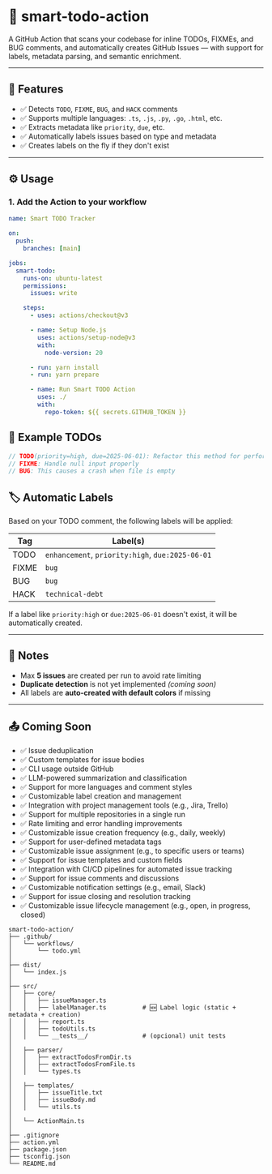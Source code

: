 # 🧠 smart-todo-action

A GitHub Action that scans your codebase for inline TODOs, FIXMEs, and BUG comments, and automatically creates GitHub Issues — with support for labels, metadata parsing, and semantic enrichment.

---

## 🚀 Features

- ✅ Detects `TODO`, `FIXME`, `BUG`, and `HACK` comments
- ✅ Supports multiple languages: `.ts`, `.js`, `.py`, `.go`, `.html`, etc.
- ✅ Extracts metadata like `priority`, `due`, etc.
- ✅ Automatically labels issues based on type and metadata
- ✅ Creates labels on the fly if they don't exist

---

## ⚙️ Usage

### 1. Add the Action to your workflow

```yaml
name: Smart TODO Tracker

on:
  push:
    branches: [main]

jobs:
  smart-todo:
    runs-on: ubuntu-latest
    permissions:
      issues: write

    steps:
      - uses: actions/checkout@v3

      - name: Setup Node.js
        uses: actions/setup-node@v3
        with:
          node-version: 20

      - run: yarn install
      - run: yarn prepare

      - name: Run Smart TODO Action
        uses: ./
        with:
          repo-token: ${{ secrets.GITHUB_TOKEN }}
```

## 📝 Example TODOs

```ts
// TODO(priority=high, due=2025-06-01): Refactor this method for performance
// FIXME: Handle null input properly
// BUG: This causes a crash when file is empty
```

## 🏷️ Automatic Labels

Based on your TODO comment, the following labels will be applied:

| Tag   | Label(s)                                      |
|--------|-----------------------------------------------|
| TODO   | `enhancement`, `priority:high`, `due:2025-06-01` |
| FIXME  | `bug`                                         |
| BUG    | `bug`                                         |
| HACK   | `technical-debt`                              |

If a label like `priority:high` or `due:2025-06-01` doesn't exist, it will be automatically created.

---

## 📌 Notes

- Max **5 issues** are created per run to avoid rate limiting
- **Duplicate detection** is not yet implemented _(coming soon)_
- All labels are **auto-created with default colors** if missing

---

## 📤 Coming Soon

- ✅ Issue deduplication  
- ✅ Custom templates for issue bodies  
- ✅ CLI usage outside GitHub  
- ✅ LLM-powered summarization and classification
- ✅ Support for more languages and comment styles
- ✅ Customizable label creation and management
- ✅ Integration with project management tools (e.g., Jira, Trello)
- ✅ Support for multiple repositories in a single run
- ✅ Rate limiting and error handling improvements
- ✅ Customizable issue creation frequency (e.g., daily, weekly)
- ✅ Support for user-defined metadata tags
- ✅ Customizable issue assignment (e.g., to specific users or teams)
- ✅ Support for issue templates and custom fields
- ✅ Integration with CI/CD pipelines for automated issue tracking
- ✅ Support for issue comments and discussions
- ✅ Customizable notification settings (e.g., email, Slack)
- ✅ Support for issue closing and resolution tracking
- ✅ Customizable issue lifecycle management (e.g., open, in progress, closed)


```plaintext
smart-todo-action/
├── .github/
│   └── workflows/
│       └── todo.yml
│
├── dist/
│   └── index.js
│
├── src/
│   ├── core/
│   │   ├── issueManager.ts
│   │   ├── labelManager.ts          # 🆕 Label logic (static + metadata + creation)
│   │   ├── report.ts
│   │   ├── todoUtils.ts
│   │   └── __tests__/               # (opcional) unit tests
│
│   ├── parser/
│   │   ├── extractTodosFromDir.ts
│   │   ├── extractTodosFromFile.ts
│   │   └── types.ts
│
│   ├── templates/
│   │   ├── issueTitle.txt
│   │   ├── issueBody.md
│   │   └── utils.ts
│
│   └── ActionMain.ts
│
├── .gitignore
├── action.yml
├── package.json
├── tsconfig.json
└── README.md
```
